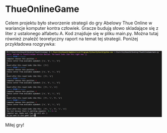 # ThueOnlineGame


Celem projektu było stworzenie strategii do gry Abelowy Thue Online w wariancje komputer kontra człowiek. Gracze budują słowo skladające się z liter z ustalonego alfabetu A. Kod znajduje się w pliku main.py. Można tutaj również znaleźć teoretyczny raport na temat tej strategii. Poniżej przykładowa rozgrywka:

![Game](game_example.png)

Miłej gry!